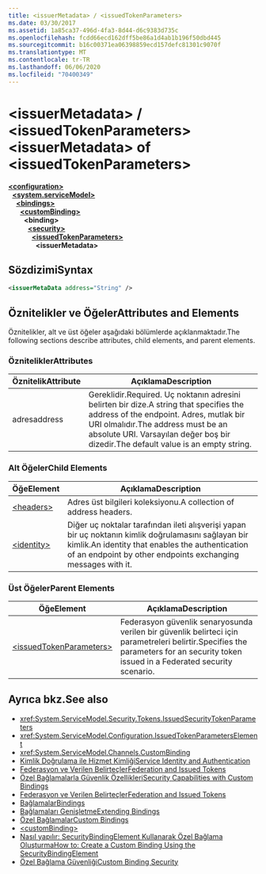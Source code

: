 ```yaml
---
title: <issuerMetadata> / <issuedTokenParameters>
ms.date: 03/30/2017
ms.assetid: 1a85ca37-496d-4fa3-8d44-d6c9383d735c
ms.openlocfilehash: fcdd66ecd162dff5be86a1d4ab1b196f50dbd445
ms.sourcegitcommit: b16c00371ea06398859ecd157defc81301c9070f
ms.translationtype: MT
ms.contentlocale: tr-TR
ms.lasthandoff: 06/06/2020
ms.locfileid: "70400349"
---
```

# <a name="issuermetadata-of-issuedtokenparameters"></a><span data-ttu-id="a635a-102">\<issuerMetadata> / \<issuedTokenParameters></span><span class="sxs-lookup"><span data-stu-id="a635a-102">\<issuerMetadata> of \<issuedTokenParameters></span></span>

[**\<configuration>**](../configuration-element.md)\
&nbsp;&nbsp;[**\<system.serviceModel>**](system-servicemodel.md)\
&nbsp;&nbsp;&nbsp;&nbsp;[**\<bindings>**](bindings.md)\
&nbsp;&nbsp;&nbsp;&nbsp;&nbsp;&nbsp;[**\<customBinding>**](custombinding.md)\
&nbsp;&nbsp;&nbsp;&nbsp;&nbsp;&nbsp;&nbsp;&nbsp;**\<binding>**\
&nbsp;&nbsp;&nbsp;&nbsp;&nbsp;&nbsp;&nbsp;&nbsp;&nbsp;&nbsp;[**\<security>**](security-of-custombinding.md)\
&nbsp;&nbsp;&nbsp;&nbsp;&nbsp;&nbsp;&nbsp;&nbsp;&nbsp;&nbsp;&nbsp;&nbsp;[**\<issuedTokenParameters>**](issuedtokenparameters.md)\
&nbsp;&nbsp;&nbsp;&nbsp;&nbsp;&nbsp;&nbsp;&nbsp;&nbsp;&nbsp;&nbsp;&nbsp;&nbsp;&nbsp;**\<issuerMetadata>**  
  
## <a name="syntax"></a><span data-ttu-id="a635a-103">Sözdizimi</span><span class="sxs-lookup"><span data-stu-id="a635a-103">Syntax</span></span>  
  
```xml  
<issuerMetaData address="String" />
```  
  
## <a name="attributes-and-elements"></a><span data-ttu-id="a635a-104">Öznitelikler ve Öğeler</span><span class="sxs-lookup"><span data-stu-id="a635a-104">Attributes and Elements</span></span>  
 <span data-ttu-id="a635a-105">Öznitelikler, alt ve üst öğeler aşağıdaki bölümlerde açıklanmaktadır.</span><span class="sxs-lookup"><span data-stu-id="a635a-105">The following sections describe attributes, child elements, and parent elements.</span></span>  
  
### <a name="attributes"></a><span data-ttu-id="a635a-106">Öznitelikler</span><span class="sxs-lookup"><span data-stu-id="a635a-106">Attributes</span></span>  
  
|<span data-ttu-id="a635a-107">Öznitelik</span><span class="sxs-lookup"><span data-stu-id="a635a-107">Attribute</span></span>|<span data-ttu-id="a635a-108">Açıklama</span><span class="sxs-lookup"><span data-stu-id="a635a-108">Description</span></span>|  
|---------------|-----------------|  
|<span data-ttu-id="a635a-109">adres</span><span class="sxs-lookup"><span data-stu-id="a635a-109">address</span></span>|<span data-ttu-id="a635a-110">Gereklidir.</span><span class="sxs-lookup"><span data-stu-id="a635a-110">Required.</span></span> <span data-ttu-id="a635a-111">Uç noktanın adresini belirten bir dize.</span><span class="sxs-lookup"><span data-stu-id="a635a-111">A string that specifies the address of the endpoint.</span></span> <span data-ttu-id="a635a-112">Adres, mutlak bir URI olmalıdır.</span><span class="sxs-lookup"><span data-stu-id="a635a-112">The address must be an absolute URI.</span></span> <span data-ttu-id="a635a-113">Varsayılan değer boş bir dizedir.</span><span class="sxs-lookup"><span data-stu-id="a635a-113">The default value is an empty string.</span></span>|  
  
### <a name="child-elements"></a><span data-ttu-id="a635a-114">Alt Öğeler</span><span class="sxs-lookup"><span data-stu-id="a635a-114">Child Elements</span></span>  
  
|<span data-ttu-id="a635a-115">Öğe</span><span class="sxs-lookup"><span data-stu-id="a635a-115">Element</span></span>|<span data-ttu-id="a635a-116">Açıklama</span><span class="sxs-lookup"><span data-stu-id="a635a-116">Description</span></span>|  
|-------------|-----------------|  
|[\<headers>](headers-element.md)|<span data-ttu-id="a635a-117">Adres üst bilgileri koleksiyonu.</span><span class="sxs-lookup"><span data-stu-id="a635a-117">A collection of address headers.</span></span>|  
|[\<identity>](identity.md)|<span data-ttu-id="a635a-118">Diğer uç noktalar tarafından ileti alışverişi yapan bir uç noktanın kimlik doğrulamasını sağlayan bir kimlik.</span><span class="sxs-lookup"><span data-stu-id="a635a-118">An identity that enables the authentication of an endpoint by other endpoints exchanging messages with it.</span></span>|  
  
### <a name="parent-elements"></a><span data-ttu-id="a635a-119">Üst Öğeler</span><span class="sxs-lookup"><span data-stu-id="a635a-119">Parent Elements</span></span>  
  
|<span data-ttu-id="a635a-120">Öğe</span><span class="sxs-lookup"><span data-stu-id="a635a-120">Element</span></span>|<span data-ttu-id="a635a-121">Açıklama</span><span class="sxs-lookup"><span data-stu-id="a635a-121">Description</span></span>|  
|-------------|-----------------|  
|[\<issuedTokenParameters>](issuedtokenparameters.md)|<span data-ttu-id="a635a-122">Federasyon güvenlik senaryosunda verilen bir güvenlik belirteci için parametreleri belirtir.</span><span class="sxs-lookup"><span data-stu-id="a635a-122">Specifies the parameters for an security token issued in a Federated security scenario.</span></span>|  
  
## <a name="see-also"></a><span data-ttu-id="a635a-123">Ayrıca bkz.</span><span class="sxs-lookup"><span data-stu-id="a635a-123">See also</span></span>

- <xref:System.ServiceModel.Security.Tokens.IssuedSecurityTokenParameters>
- <xref:System.ServiceModel.Configuration.IssuedTokenParametersElement>
- <xref:System.ServiceModel.Channels.CustomBinding>
- [<span data-ttu-id="a635a-124">Kimlik Doğrulama ile Hizmet Kimliği</span><span class="sxs-lookup"><span data-stu-id="a635a-124">Service Identity and Authentication</span></span>](../../../wcf/feature-details/service-identity-and-authentication.md)
- [<span data-ttu-id="a635a-125">Federasyon ve Verilen Belirteçler</span><span class="sxs-lookup"><span data-stu-id="a635a-125">Federation and Issued Tokens</span></span>](../../../wcf/feature-details/federation-and-issued-tokens.md)
- [<span data-ttu-id="a635a-126">Özel Bağlamalarla Güvenlik Özellikleri</span><span class="sxs-lookup"><span data-stu-id="a635a-126">Security Capabilities with Custom Bindings</span></span>](../../../wcf/feature-details/security-capabilities-with-custom-bindings.md)
- [<span data-ttu-id="a635a-127">Federasyon ve Verilen Belirteçler</span><span class="sxs-lookup"><span data-stu-id="a635a-127">Federation and Issued Tokens</span></span>](../../../wcf/feature-details/federation-and-issued-tokens.md)
- [<span data-ttu-id="a635a-128">Bağlamalar</span><span class="sxs-lookup"><span data-stu-id="a635a-128">Bindings</span></span>](../../../wcf/bindings.md)
- [<span data-ttu-id="a635a-129">Bağlamaları Genişletme</span><span class="sxs-lookup"><span data-stu-id="a635a-129">Extending Bindings</span></span>](../../../wcf/extending/extending-bindings.md)
- [<span data-ttu-id="a635a-130">Özel Bağlamalar</span><span class="sxs-lookup"><span data-stu-id="a635a-130">Custom Bindings</span></span>](../../../wcf/extending/custom-bindings.md)
- [\<customBinding>](custombinding.md)
- [<span data-ttu-id="a635a-131">Nasıl yapılır: SecurityBindingElement Kullanarak Özel Bağlama Oluşturma</span><span class="sxs-lookup"><span data-stu-id="a635a-131">How to: Create a Custom Binding Using the SecurityBindingElement</span></span>](../../../wcf/feature-details/how-to-create-a-custom-binding-using-the-securitybindingelement.md)
- [<span data-ttu-id="a635a-132">Özel Bağlama Güvenliği</span><span class="sxs-lookup"><span data-stu-id="a635a-132">Custom Binding Security</span></span>](../../../wcf/samples/custom-binding-security.md)
